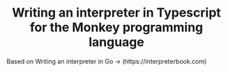 <h1 align='center'>Writing an interpreter in Typescript for the Monkey programming language</h1>
Based on Writing an interpreter in Go -> (https://interpreterbook.com)
